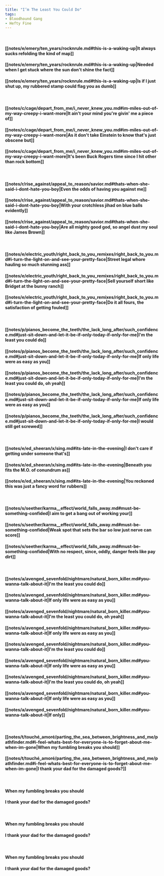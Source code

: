 ```yaml
---
title: "I’m The Least You Could Do"
tags:
- Bloodhound Gang
- Hefty Fine
---
```

&nbsp;
#### [[notes/e/emery/ten_years/rocknrule.md#this-is-a-waking-up|It always sucks refolding the kind of map]]
#### [[notes/e/emery/ten_years/rocknrule.md#this-is-a-waking-up|Needed when I get stuck where the sun don't shine the fact]]
#### [[notes/e/emery/ten_years/rocknrule.md#this-is-a-waking-up|Is if I just shut up, my rubbered stamp could flag you as dumb]]
&nbsp;
#### [[notes/c/cage/depart_from_me/i_never_knew_you.md#im-miles-out-of-my-way-creepy-i-want-more|It ain't your mind you're givin' me a piece of]]
#### [[notes/c/cage/depart_from_me/i_never_knew_you.md#im-miles-out-of-my-way-creepy-i-want-more|As it don't take Einstein to know that's just obscene but]]
#### [[notes/c/cage/depart_from_me/i_never_knew_you.md#im-miles-out-of-my-way-creepy-i-want-more|It's been Buck Rogers time since I hit other than rock bottom]]
&nbsp;
#### [[notes/r/rise_against/appeal_to_reason/savior.md#thats-when-she-said-i-dont-hate-you-boy|Even the odds of having you against me]]
#### [[notes/r/rise_against/appeal_to_reason/savior.md#thats-when-she-said-i-dont-hate-you-boy|With your crotchless jihad on blue balls evidently]]
#### [[notes/r/rise_against/appeal_to_reason/savior.md#thats-when-she-said-i-dont-hate-you-boy|Are all mighty good god, so angel dust my soul like James Brown]]
&nbsp;
#### [[notes/e/electric_youth/right_back_to_you_remixes/right_back_to_you.md#i-turn-the-light-on-and-see-your-pretty-face|Street legal whore hauling so much stunning ass]]
#### [[notes/e/electric_youth/right_back_to_you_remixes/right_back_to_you.md#i-turn-the-light-on-and-see-your-pretty-face|Sell yourself short like Bridget at the bunny ranch]]
#### [[notes/e/electric_youth/right_back_to_you_remixes/right_back_to_you.md#i-turn-the-light-on-and-see-your-pretty-face|Do it all fours, the satisfaction of getting fouled]]
&nbsp;
#### [[notes/p/pianos_become_the_teeth/the_lack_long_after/such_confidence.md#just-sit-down-and-let-it-be-if-only-today-if-only-for-me|I'm the least you could do]]
#### [[notes/p/pianos_become_the_teeth/the_lack_long_after/such_confidence.md#just-sit-down-and-let-it-be-if-only-today-if-only-for-me|If only life were as easy as you]]
#### [[notes/p/pianos_become_the_teeth/the_lack_long_after/such_confidence.md#just-sit-down-and-let-it-be-if-only-today-if-only-for-me|I'm the least you could do, oh yeah]]
#### [[notes/p/pianos_become_the_teeth/the_lack_long_after/such_confidence.md#just-sit-down-and-let-it-be-if-only-today-if-only-for-me|If only life were as easy as you]]
#### [[notes/p/pianos_become_the_teeth/the_lack_long_after/such_confidence.md#just-sit-down-and-let-it-be-if-only-today-if-only-for-me|I would still get screwed]]
&nbsp;
#### [[notes/e/ed_sheeran/x/sing.md#its-late-in-the-evening|I don't care if getting under someone that's]]
#### [[notes/e/ed_sheeran/x/sing.md#its-late-in-the-evening|Beneath you fits the M.O. of conundrum as]]
#### [[notes/e/ed_sheeran/x/sing.md#its-late-in-the-evening|You reckoned this was just a fancy word for rubbers]]
&nbsp;
#### [[notes/s/seether/karma__effect/world_falls_away.md#must-be-something-confided|I aim to get a bang out of working your]]
#### [[notes/s/seether/karma__effect/world_falls_away.md#must-be-something-confided|Weak spot that sets the bar so low just nerve can score]]
#### [[notes/s/seether/karma__effect/world_falls_away.md#must-be-something-confided|With no respect, since, oddly, danger feels like pay dirt]]
&nbsp;
#### [[notes/a/avenged_sevenfold/nightmare/natural_born_killer.md#you-wanna-talk-about-it|I'm the least you could do]]
#### [[notes/a/avenged_sevenfold/nightmare/natural_born_killer.md#you-wanna-talk-about-it|If only life were as easy as you]]
#### [[notes/a/avenged_sevenfold/nightmare/natural_born_killer.md#you-wanna-talk-about-it|I'm the least you could do, oh yeah]]
#### [[notes/a/avenged_sevenfold/nightmare/natural_born_killer.md#you-wanna-talk-about-it|If only life were as easy as you]]
#### [[notes/a/avenged_sevenfold/nightmare/natural_born_killer.md#you-wanna-talk-about-it|I'm the least you could do]]
#### [[notes/a/avenged_sevenfold/nightmare/natural_born_killer.md#you-wanna-talk-about-it|If only life were as easy as you]]
#### [[notes/a/avenged_sevenfold/nightmare/natural_born_killer.md#you-wanna-talk-about-it|I'm the least you could do, oh yeah]]
#### [[notes/a/avenged_sevenfold/nightmare/natural_born_killer.md#you-wanna-talk-about-it|If only life were as easy as you]]
#### [[notes/a/avenged_sevenfold/nightmare/natural_born_killer.md#you-wanna-talk-about-it|If only]]
&nbsp;
#### [[notes/t/touché_amoré/parting_the_sea_between_brightness_and_me/pathfinder.md#i-feel-whats-best-for-everyone-is-to-forget-about-me-when-im-gone|When my fumbling breaks you should]]
#### [[notes/t/touché_amoré/parting_the_sea_between_brightness_and_me/pathfinder.md#i-feel-whats-best-for-everyone-is-to-forget-about-me-when-im-gone|I thank your dad for the damaged goods?]]
&nbsp;
#### When my fumbling breaks you should
#### I thank your dad for the damaged goods?
&nbsp;
#### When my fumbling breaks you should
#### I thank your dad for the damaged goods?
&nbsp;
#### When my fumbling breaks you should
#### I thank your dad for the damaged goods?
